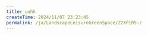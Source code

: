```yaml
---
title: uuhh
createTime: 2024/11/07 23:23:45
permalink: /ja/LandscapeLeisureGreenSpace/Z2XPiD5-/
---
```

